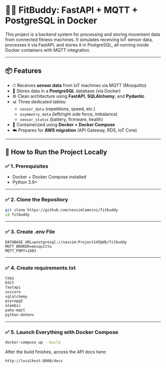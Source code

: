 # 🏋️‍♂️ FitBuddy: FastAPI + MQTT + PostgreSQL in Docker

This project is a backend system for processing and storing movement data from connected fitness machines. It simulates receiving IoT sensor data, processes it via FastAPI, and stores it in PostgreSQL, all running inside Docker containers with MQTT integration.

---

## 📦 Features

- ⏱ Receives **sensor data** from IoT machines via MQTT (Mosquitto)
- 💾 Stores data in a **PostgreSQL** database (via Docker)
- ⚙️ Clean architecture using **FastAPI**, **SQLAlchemy**, and **Pydantic**
- 📊 Three dedicated tables:
  - `sensor_data` (repetitions, speed, etc.)
  - `asymmetry_data` (left/right side force, imbalance)
  - `sensor_status` (battery, firmware, health)
- 🐳 Containerized using **Docker + Docker Compose**
- ☁️ Prepares for **AWS migration** (API Gateway, RDS, IoT Core)

---


## 🚀 How to Run the Project Locally

### ✅ 1. Prerequisites

- Docker + Docker Compose installed
- Python 3.9+ 

---

### ✅ 2. Clone the Repository

```bash
git clone https://github.com/nassimlamnini/fitbuddy
cd fitbuddy
```
---

### ✅ 3. Create .env File

```env
DATABASE_URL=postgresql://nassim:Project145@db/fitbuddy
MQTT_BROKER=mosquitto
MQTT_PORT=1883
```
---

### ✅ 4. Create requirements.txt
```txt
Copy
Edit
fastapi
uvicorn
sqlalchemy
psycopg2
alembic
paho-mqtt
python-dotenv
```
---

### ✅ 5. Launch Everything with Docker Compose
```bash
docker-compose up --build
```
After the build finishes, access the API docs here:

```bash
http://localhost:8000/docs
```
